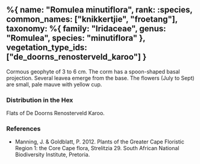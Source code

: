 %{
    name: "Romulea minutiflora",
    rank: :species,
    common_names: ["knikkertjie", "froetang"],
    taxonomy: %{
        family: "Iridaceae",
        genus: "Romulea",
        species: "minutiflora"
    },
    vegetation_type_ids: ["de_doorns_renosterveld_karoo"]
}
---

Cormous geophyte of 3 to 6 cm. The corm has a spoon-shaped basal projection. Several leavea emerge from the base. The flowers (July to Sept) are small, pale mauve with yellow cup.

<!-- read more -->

### Distribution in the Hex

Flats of De Doorns Renosterveld Karoo.

### References

* Manning, J. & Goldblatt, P. 2012. Plants of the Greater Cape Floristic Region 1: the Core Cape flora, Strelitzia 29. South African National Biodiversity Institute, Pretoria.